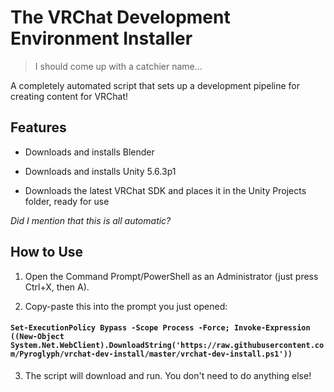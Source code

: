 # The VRChat Development Environment Installer
> I should come up with a catchier name...

A completely automated script that sets up a development pipeline for creating content for VRChat!

## Features
- Downloads and installs Blender

- Downloads and installs Unity 5.6.3p1

- Downloads the latest VRChat SDK and places it in the Unity Projects folder, ready for use

_Did I mention that this is all automatic?_

## How to Use
1. Open the Command Prompt/PowerShell as an Administrator (just press Ctrl+X, then A).

2. Copy-paste this into the prompt you just opened:

#### `Set-ExecutionPolicy Bypass -Scope Process -Force; Invoke-Expression ((New-Object System.Net.WebClient).DownloadString('https://raw.githubusercontent.com/Pyroglyph/vrchat-dev-install/master/vrchat-dev-install.ps1'))`

3. The script will download and run. You don't need to do anything else!
